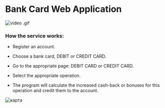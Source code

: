 # Bank Card Web Application

![video .gif](..%2F..%2FDownloads%2Fvideo%20.gif)



### How the service works:

* Register an account.

* Choose a bank card, DEBIT or CREDIT CARD.

* Go to the appropriate page: DEBIT CARD or CREDIT CARD.

* Select the appropriate operation.

* The program will calculate the increased cash-back or bonuses for this operation and credit them to the account.

![карта](https://github.com/am9999072080/My-Bank/assets/127240321/fec82254-2f19-4771-9497-4a075612cd0f)